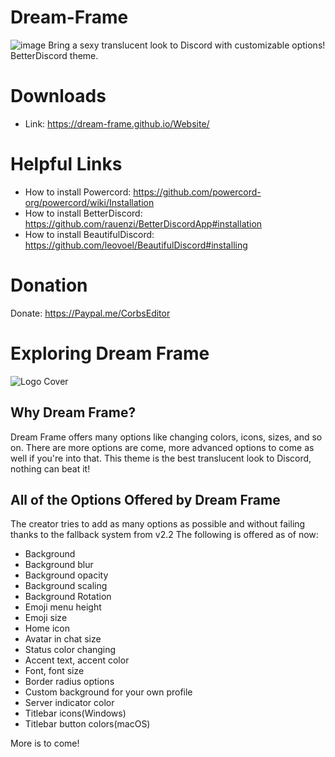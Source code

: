 # Dream-Frame
![image](https://i.imgur.com/WGv32qu.jpg)
Bring a sexy translucent look to Discord with customizable options! BetterDiscord theme.
# Downloads
* Link: https://dream-frame.github.io/Website/
# Helpful Links
* How to install Powercord: https://github.com/powercord-org/powercord/wiki/Installation
* How to install BetterDiscord: https://github.com/rauenzi/BetterDiscordApp#installation
* How to install BeautifulDiscord: https://github.com/leovoel/BeautifulDiscord#installing
# Donation
Donate: https://Paypal.me/CorbsEditor
# Exploring Dream Frame
![Logo Cover](https://i.imgur.com/BpKlpWq.jpg)
## Why Dream Frame?
Dream Frame offers many options like changing colors, icons, sizes, and so on. There are more options are come, more advanced options to come as well if you're into that. This theme is the best translucent look to Discord, nothing can beat it!
## All of the Options Offered by Dream Frame
The creator tries to add as many options as possible and without failing thanks to the fallback system from v2.2
The following is offered as of now:
* Background
* Background blur
* Background opacity
* Background scaling
* Background Rotation
* Emoji menu height
* Emoji size
* Home icon
* Avatar in chat size
* Status color changing
* Accent text, accent color
* Font, font size
* Border radius options
* Custom background for your own profile
* Server indicator color
* Titlebar icons(Windows)
* Titlebar button colors(macOS)

More is to come! 
